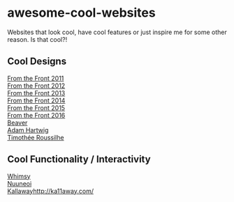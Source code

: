 # awesome-cool-websites
Websites that look cool, have cool features or just inspire me for some other reason. Is that cool?!

## Cool Designs

[From the Front 2011](https://2011.fromthefront.it/)  
[From the Front 2012](https://2012.fromthefront.it/)  
[From the Front 2013](https://2013.fromthefront.it/)  
[From the Front 2014](https://2014.fromthefront.it/)  
[From the Front 2015](https://2015.fromthefront.it/)  
[From the Front 2016](https://2016.fromthefront.it/)  
[Beaver](https://beaver.lapels.club/)  
[Adam Hartwig](https://www.adamhartwig.co.uk/)  
[Timothée Roussilhe](https://timroussilhe.com/)  

## Cool Functionality / Interactivity

[Whimsy](https://whimsy.space/)  
[Nuuneoi](https://nuuneoi.com/profile)  
[Kallaway]()http://ka11away.com/
